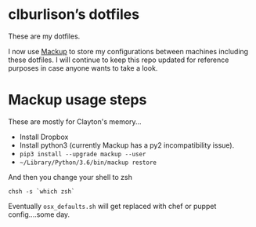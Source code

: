 # clburlison’s dotfiles

These are my dotfiles.

I now use [Mackup](https://github.com/lra/mackup) to store my configurations between machines including these dotfiles. I will continue to keep this repo updated for reference purposes in case anyone wants to take a look.


# Mackup usage steps
These are mostly for Clayton's memory...
* Install Dropbox
* Install python3 (currently Mackup has a py2 incompatibility issue).
* `pip3 install --upgrade mackup --user`
* `~/Library/Python/3.6/bin/mackup restore`

And then you change your shell to zsh

    chsh -s `which zsh`

Eventually `osx_defaults.sh` will get replaced with chef or puppet config....some day.
